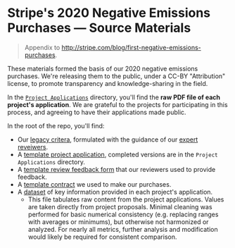 # Stripe's 2020 Negative Emissions Purchases — Source Materials

> Appendix to http://stripe.com/blog/first-negative-emissions-purchases.

These materials formed the basis of our 2020 negative emissions purchases. We're releasing them to the public, under a CC-BY "Attribution" license, to promote transparency and knowledge-sharing in the field.

In the [`Project Applications`](./Project%20Applications) directory, you'll find the **raw PDF file of each project's application**. We are grateful to the projects for participating in this process, and agreeing to have their applications made public.

In the root of the repo, you'll find:

- Our [legacy critera](./legacy_criteria.pdf), formulated with the guidance of our [expert reveiwers](http://example.com).
- A [template project application](./project_application_template.pdf), completed versions are in the `Project Applications` directory.
- A [template review feedback form](./feedback_form_template.pdf) that our reviewers used to provide feedback.
- A [template contract](./contract_template.pdf) we used to make our purchases.
- A [dataset](./project_data.csv) of key information provided in each project's application. 
    - This file tabulates raw content from the project applications. Values are taken directly from project proposals. Minimal cleaning was performed for basic numerical consistency (e.g. replacing ranges with averages or minimums), but otherwise not harmonized or analyzed. For nearly all metrics, further analysis and modification would likely be required for consistent comparison.
